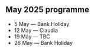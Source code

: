 ## May 2025 programme

* 5 May — Bank Holiday
* 12 May — Claudia
* 19 May — TBC
* 26 May — Bank Holiday
